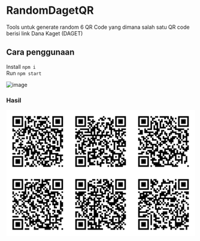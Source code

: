 # RandomDagetQR
Tools untuk generate random 6 QR Code yang dimana salah satu QR code berisi link Dana Kaget (DAGET)

## Cara penggunaan
Install `npm i`  
Run `npm start`

![image](https://github.com/dandyraka/RandomDagetQR/assets/18587059/caa6f694-bb14-4629-a8bd-c81a0b592f06)

### Hasil
![Example result](example.png "Example result")
